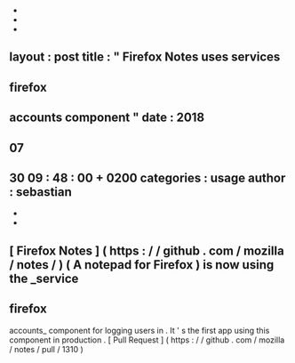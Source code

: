 -
-
-
layout
:
post
title
:
"
Firefox
Notes
uses
services
-
firefox
-
accounts
component
"
date
:
2018
-
07
-
30
09
:
48
:
00
+
0200
categories
:
usage
author
:
sebastian
-
-
-
[
Firefox
Notes
]
(
https
:
/
/
github
.
com
/
mozilla
/
notes
/
)
(
A
notepad
for
Firefox
)
is
now
using
the
_service
-
firefox
-
accounts_
component
for
logging
users
in
.
It
'
s
the
first
app
using
this
component
in
production
.
[
Pull
Request
]
(
https
:
/
/
github
.
com
/
mozilla
/
notes
/
pull
/
1310
)
